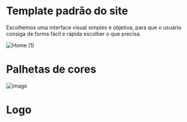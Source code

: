 # Template padrão do site

Escolhemos uma interface visual simples e objetiva, para que o usuário consiga de forma fácil e rápida escolher o que precisa.

![Home (1)](https://github.com/user-attachments/assets/452e95f0-f3a7-4535-a222-647b7cc4f07c)

# Palhetas de cores

![image](https://github.com/user-attachments/assets/ffaea23c-0d65-4ace-ab25-691404c4707e)

# Logo



